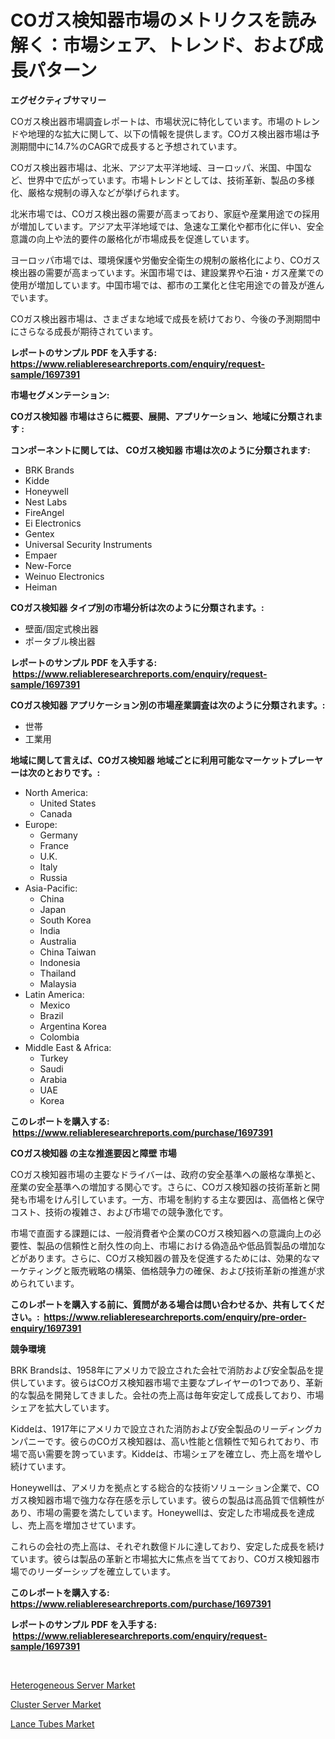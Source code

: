 <p><h1>COガス検知器市場のメトリクスを読み解く：市場シェア、トレンド、および成長パターン</h1></p><p><strong>エグゼクティブサマリー</strong></p>
<p><p>COガス検出器市場調査レポートは、市場状況に特化しています。市場のトレンドや地理的な拡大に関して、以下の情報を提供します。COガス検出器市場は予測期間中に14.7%のCAGRで成長すると予想されています。</p><p>COガス検出器市場は、北米、アジア太平洋地域、ヨーロッパ、米国、中国など、世界中で広がっています。市場トレンドとしては、技術革新、製品の多様化、厳格な規制の導入などが挙げられます。</p><p>北米市場では、COガス検出器の需要が高まっており、家庭や産業用途での採用が増加しています。アジア太平洋地域では、急速な工業化や都市化に伴い、安全意識の向上や法的要件の厳格化が市場成長を促進しています。</p><p>ヨーロッパ市場では、環境保護や労働安全衛生の規制の厳格化により、COガス検出器の需要が高まっています。米国市場では、建設業界や石油・ガス産業での使用が増加しています。中国市場では、都市の工業化と住宅用途での普及が進んでいます。</p><p>COガス検出器市場は、さまざまな地域で成長を続けており、今後の予測期間中にさらなる成長が期待されています。</p></p>
<p><strong>レポートのサンプル PDF を入手する: <a href="https://www.reliableresearchreports.com/enquiry/request-sample/1697391">https://www.reliableresearchreports.com/enquiry/request-sample/1697391</a></strong></p>
<p><strong>市場セグメンテーション:</strong></p>
<p><strong> COガス検知器 市場はさらに概要、展開、アプリケーション、地域に分類されます :</strong></p>
<p><strong>コンポーネントに関しては、 COガス検知器 市場は次のように分類されます: &nbsp;</strong></p>
<p><ul><li>BRK Brands</li><li>Kidde</li><li>Honeywell</li><li>Nest Labs</li><li>FireAngel</li><li>Ei Electronics</li><li>Gentex</li><li>Universal Security Instruments</li><li>Empaer</li><li>New-Force</li><li>Weinuo Electronics</li><li>Heiman</li></ul></p>
<p><strong> COガス検知器 タイプ別の市場分析は次のように分類されます。:</strong></p>
<p><ul><li>壁面/固定式検出器</li><li>ポータブル検出器</li></ul></p>
<p><strong>レポートのサンプル PDF を入手する: &nbsp;<a href="https://www.reliableresearchreports.com/enquiry/request-sample/1697391">https://www.reliableresearchreports.com/enquiry/request-sample/1697391</a></strong></p>
<p><strong> COガス検知器 アプリケーション別の市場産業調査は次のように分類されます。:</strong></p>
<p><ul><li>世帯</li><li>工業用</li></ul></p>
<p><strong>地域に関して言えば、COガス検知器 地域ごとに利用可能なマーケットプレーヤーは次のとおりです。:</strong></p>
<p><ul>
    <li>
        North America:
        <ul>
            <li>United States</li>
            <li>Canada</li>
        </ul>
    </li>
    <li>
        Europe:
        <ul>
            <li>Germany</li>
            <li>France</li>
            <li>U.K.</li>
            <li>Italy</li>
            <li>Russia</li>
        </ul>
    </li>
    <li>
        Asia-Pacific:
        <ul>
            <li>China</li>
            <li>Japan</li>
            <li>South Korea</li>
            <li>India</li>
            <li>Australia</li>
            <li>China Taiwan</li>
            <li>Indonesia</li>
            <li>Thailand</li>
            <li>Malaysia</li>
        </ul>
    </li>
    <li>
        Latin America:
        <ul>
            <li>Mexico</li>
            <li>Brazil</li>
            <li>Argentina Korea</li>
            <li>Colombia</li>
        </ul>
    </li>
    <li>
        Middle East & Africa:
        <ul>
            <li>Turkey</li>
            <li>Saudi</li>
            <li>Arabia</li>
            <li>UAE</li>
            <li>Korea</li>
        </ul>
    </li>
    </ul></p>
<p><strong>このレポートを購入する: &nbsp;<a href="https://www.reliableresearchreports.com/purchase/1697391">https://www.reliableresearchreports.com/purchase/1697391</a></strong></p>
<p><strong>COガス検知器 の主な推進要因と障壁 市場</strong></p>
<p><p>COガス検知器市場の主要なドライバーは、政府の安全基準への厳格な準拠と、産業の安全基準への増加する関心です。さらに、COガス検知器の技術革新と開発も市場をけん引しています。一方、市場を制約する主な要因は、高価格と保守コスト、技術の複雑さ、および市場での競争激化です。</p><p>市場で直面する課題には、一般消費者や企業のCOガス検知器への意識向上の必要性、製品の信頼性と耐久性の向上、市場における偽造品や低品質製品の増加などがあります。さらに、COガス検知器の普及を促進するためには、効果的なマーケティングと販売戦略の構築、価格競争力の確保、および技術革新の推進が求められています。</p></p>
<p><strong>このレポートを購入する前に、質問がある場合は問い合わせるか、共有してください。:&nbsp; <a href="https://www.reliableresearchreports.com/enquiry/pre-order-enquiry/1697391">https://www.reliableresearchreports.com/enquiry/pre-order-enquiry/1697391</a></strong></p>
<p><strong>競争環境</strong></p>
<p><p>BRK Brandsは、1958年にアメリカで設立された会社で消防および安全製品を提供しています。彼らはCOガス検知器市場で主要なプレイヤーの1つであり、革新的な製品を開発してきました。会社の売上高は毎年安定して成長しており、市場シェアを拡大しています。</p><p>Kiddeは、1917年にアメリカで設立された消防および安全製品のリーディングカンパニーです。彼らのCOガス検知器は、高い性能と信頼性で知られており、市場で高い需要を誇っています。Kiddeは、市場シェアを確立し、売上高を増やし続けています。</p><p>Honeywellは、アメリカを拠点とする総合的な技術ソリューション企業で、COガス検知器市場で強力な存在感を示しています。彼らの製品は高品質で信頼性があり、市場の需要を満たしています。Honeywellは、安定した市場成長を達成し、売上高を増加させています。</p><p>これらの会社の売上高は、それぞれ数億ドルに達しており、安定した成長を続けています。彼らは製品の革新と市場拡大に焦点を当てており、COガス検知器市場でのリーダーシップを確立しています。</p></p>
<p><strong>このレポートを購入する: &nbsp; <a href="https://www.reliableresearchreports.com/purchase/1697391">https://www.reliableresearchreports.com/purchase/1697391</a></strong></p>
<p><strong>レポートのサンプル PDF を入手する: &nbsp;<a href="https://www.reliableresearchreports.com/enquiry/request-sample/1697391">https://www.reliableresearchreports.com/enquiry/request-sample/1697391</a></strong><strong></strong></p>
<p>&nbsp;</p>
<p><p><a href="https://github.com/lataunyatinikmelvin59ilbd0dv/Market-Research-Report-List-1/blob/main/heterogeneous-server-market.md">Heterogeneous Server Market</a></p><p><a href="https://github.com/pgtimber/Market-Research-Report-List-2/blob/main/cluster-server-market.md">Cluster Server Market</a></p><p><a href="https://cute-banjo-8ca.notion.site/Lance-Tubes-Market-Size-Focuses-on-Market-Dynamics-In-Depth-Analysis-and-Future-Projections-of-its--3e83b60d5150444eb38006028dc06aff">Lance Tubes Market</a></p></p>
